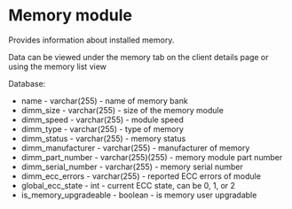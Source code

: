 Memory module
==============

Provides information about installed memory.

Data can be viewed under the memory tab on the client details page or using the memory list view 

Database:
* name - varchar(255) - name of memory bank
* dimm_size - varchar(255) - size of the memory module
* dimm_speed - varchar(255) - module speed
* dimm_type - varchar(255) - type of memory
* dimm_status - varchar(255) - memory status
* dimm_manufacturer - varchar(255) - manufacturer of memory
* dimm_part_number - varchar(255)(255) - memory module part number
* dimm_serial_number - varchar(255) - memory serial number
* dimm_ecc_errors - varchar(255) - reported ECC errors of module
* global_ecc_state - int - current ECC state, can be 0, 1, or 2
* is_memory_upgradeable - boolean - is memory user upgradable
